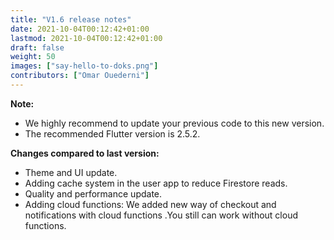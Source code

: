 ```yaml
---
title: "V1.6 release notes"
date: 2021-10-04T00:12:42+01:00
lastmod: 2021-10-04T00:12:42+01:00
draft: false
weight: 50
images: ["say-hello-to-doks.png"]
contributors: ["Omar Ouederni"]
---
```


**Note:**
- We highly  recommend to update your previous code to this new version.
- The recommended Flutter version is 2.5.2.

**Changes compared to last version:**
- Theme and UI update.
- Adding cache system in the user app to reduce Firestore reads.
- Quality and performance update.
- Adding cloud functions: We added new way of checkout and notifications with cloud functions .You still can work without cloud functions.
